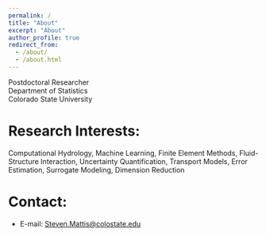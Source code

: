 ```yaml
---
permalink: /
title: "About"
excerpt: "About"
author_profile: true
redirect_from: 
  - /about/
  - /about.html
---
```



Postdoctoral Researcher <br />
Department of Statistics <br />
Colorado State University

**Research Interests:**
======
Computational Hydrology, Machine Learning, Finite Element Methods, Fluid-Structure Interaction, Uncertainty Quantification, Transport Models, Error Estimation, Surrogate Modeling, Dimension Reduction
	
**Contact:**
======	
* E-mail: Steven.Mattis@colostate.edu
